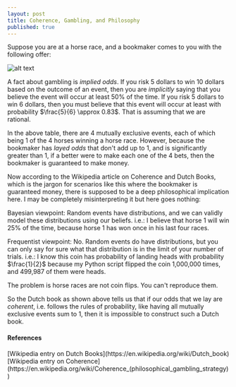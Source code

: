 ```yaml
---
layout: post
title: Coherence, Gambling, and Philosophy
published: true
---
```


<script src='https://cdnjs.cloudflare.com/ajax/libs/mathjax/2.7.5/MathJax.js?config=TeX-MML-AM_CHTML' async></script>
<script type="text/x-mathjax-config">
MathJax.Hub.Config({
tex2jax: {inlineMath: [['$','$'], ['\\(','\\)']]}
});
</script>

Suppose you are at a horse race, and a bookmaker comes to you with the following offer:

![alt text](https://raymondhfeng.github.io/images/coherence.png "Don't take this bet!") 

A fact about gambling is *implied odds*. If you risk 5 dollars to win 10 dollars based on the outcome of an event, then you are *implicitly* saying that you believe the event will occur at least 50% of the time. If you risk 5 dollars to win 6 dollars, then you must believe that this event will occur at least with probability $\frac{5}{6} \approx 0.83$. That is assuming that we are rational. 

In the above table, there are 4 mutually exclusive events, each of which being 1 of the 4 horses winning a horse race. However, because the bookmaker has *layed odds* that don't add up to 1, and is significantly greater than 1, if a better were to make each one of the 4 bets, then the bookmaker is guaranteed to make money. 

Now according to the Wikipedia article on Coherence and Dutch Books, which is the jargon for scenarios like this where the bookmaker is guaranteed money, there is supposed to be a deep philosophical implication here. I may be completely misinterpreting it but here goes nothing:

Bayesian viewpoint: Random events have distributions, and we can validly model these distributions using our beliefs. i.e.: I believe that horse 1 will win 25% of the time, because horse 1 has won once in his last four races. 

Frequentist viewpoint: No. Random events do have distributions, but you can only say for sure what that distribution is in the limit of your number of trials. i.e.: I know this coin has probability of landing heads with probability $\frac{1}{2}$ because my Python script flipped the coin 1,000,000 times, and 499,987 of them were heads. 

The problem is horse races are not coin flips. You can't reproduce them. 

So the Dutch book as shown above tells us that if our odds that we lay are *coherent*, i.e. follows the rules of probability, like having all mutually exclusive events sum to 1, then it is impossible to construct such a Dutch book. 

<h4>References</h4>
[Wikipedia entry on Dutch Books](https://en.wikipedia.org/wiki/Dutch_book)
[Wikipedia entry on Coherence](https://en.wikipedia.org/wiki/Coherence_(philosophical_gambling_strategy))
